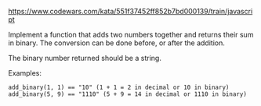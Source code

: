 https://www.codewars.com/kata/551f37452ff852b7bd000139/train/javascript

Implement a function that adds two numbers together and returns their sum in binary. The conversion can be done before, or after the addition.

The binary number returned should be a string.

Examples:
```
add_binary(1, 1) == "10" (1 + 1 = 2 in decimal or 10 in binary)
add_binary(5, 9) == "1110" (5 + 9 = 14 in decimal or 1110 in binary)